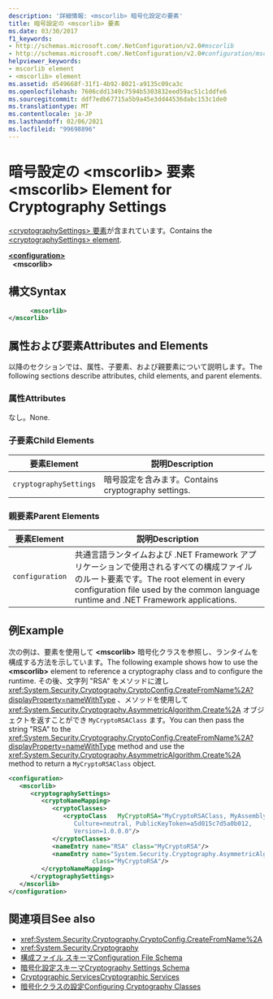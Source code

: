 ```yaml
---
description: '詳細情報: <mscorlib> 暗号化設定の要素'
title: 暗号設定の <mscorlib> 要素
ms.date: 03/30/2017
f1_keywords:
- http://schemas.microsoft.com/.NetConfiguration/v2.0#mscorlib
- http://schemas.microsoft.com/.NetConfiguration/v2.0#configuration/mscorlib
helpviewer_keywords:
- mscorlib element
- <mscorlib> element
ms.assetid: d549668f-31f1-4b92-8021-a9135c09ca3c
ms.openlocfilehash: 7606cdd1349c7594b5303832eed59ac51c1ddfe6
ms.sourcegitcommit: ddf7edb67715a5b9a45e3dd44536dabc153c1de0
ms.translationtype: MT
ms.contentlocale: ja-JP
ms.lasthandoff: 02/06/2021
ms.locfileid: "99698896"
---
```

# <a name="mscorlib-element-for-cryptography-settings"></a><span data-ttu-id="68fbf-103">暗号設定の \<mscorlib> 要素</span><span class="sxs-lookup"><span data-stu-id="68fbf-103">\<mscorlib> Element for Cryptography Settings</span></span>

<span data-ttu-id="68fbf-104">[ \<cryptographySettings> 要素](cryptographysettings-element.md)が含まれています。</span><span class="sxs-lookup"><span data-stu-id="68fbf-104">Contains the [\<cryptographySettings> element](cryptographysettings-element.md).</span></span>  
  
[**\<configuration>**](../configuration-element.md)  
&nbsp;&nbsp;**\<mscorlib>**  
  
## <a name="syntax"></a><span data-ttu-id="68fbf-105">構文</span><span class="sxs-lookup"><span data-stu-id="68fbf-105">Syntax</span></span>  
  
```xml  
      <mscorlib>
</mscorlib>  
```  
  
## <a name="attributes-and-elements"></a><span data-ttu-id="68fbf-106">属性および要素</span><span class="sxs-lookup"><span data-stu-id="68fbf-106">Attributes and Elements</span></span>  

 <span data-ttu-id="68fbf-107">以降のセクションでは、属性、子要素、および親要素について説明します。</span><span class="sxs-lookup"><span data-stu-id="68fbf-107">The following sections describe attributes, child elements, and parent elements.</span></span>  
  
### <a name="attributes"></a><span data-ttu-id="68fbf-108">属性</span><span class="sxs-lookup"><span data-stu-id="68fbf-108">Attributes</span></span>  

 <span data-ttu-id="68fbf-109">なし。</span><span class="sxs-lookup"><span data-stu-id="68fbf-109">None.</span></span>  
  
### <a name="child-elements"></a><span data-ttu-id="68fbf-110">子要素</span><span class="sxs-lookup"><span data-stu-id="68fbf-110">Child Elements</span></span>  
  
|<span data-ttu-id="68fbf-111">要素</span><span class="sxs-lookup"><span data-stu-id="68fbf-111">Element</span></span>|<span data-ttu-id="68fbf-112">説明</span><span class="sxs-lookup"><span data-stu-id="68fbf-112">Description</span></span>|  
|-------------|-----------------|  
|`cryptographySettings`|<span data-ttu-id="68fbf-113">暗号設定を含みます。</span><span class="sxs-lookup"><span data-stu-id="68fbf-113">Contains cryptography settings.</span></span>|  
  
### <a name="parent-elements"></a><span data-ttu-id="68fbf-114">親要素</span><span class="sxs-lookup"><span data-stu-id="68fbf-114">Parent Elements</span></span>  
  
|<span data-ttu-id="68fbf-115">要素</span><span class="sxs-lookup"><span data-stu-id="68fbf-115">Element</span></span>|<span data-ttu-id="68fbf-116">説明</span><span class="sxs-lookup"><span data-stu-id="68fbf-116">Description</span></span>|  
|-------------|-----------------|  
|`configuration`|<span data-ttu-id="68fbf-117">共通言語ランタイムおよび .NET Framework アプリケーションで使用されるすべての構成ファイルのルート要素です。</span><span class="sxs-lookup"><span data-stu-id="68fbf-117">The root element in every configuration file used by the common language runtime and .NET Framework applications.</span></span>|  
  
## <a name="example"></a><span data-ttu-id="68fbf-118">例</span><span class="sxs-lookup"><span data-stu-id="68fbf-118">Example</span></span>  

 <span data-ttu-id="68fbf-119">次の例は、要素を使用して **\<mscorlib>** 暗号化クラスを参照し、ランタイムを構成する方法を示しています。</span><span class="sxs-lookup"><span data-stu-id="68fbf-119">The following example shows how to use the **\<mscorlib>** element to reference a cryptography class and to configure the runtime.</span></span> <span data-ttu-id="68fbf-120">その後、文字列 "RSA" をメソッドに渡し <xref:System.Security.Cryptography.CryptoConfig.CreateFromName%2A?displayProperty=nameWithType> 、メソッドを使用して <xref:System.Security.Cryptography.AsymmetricAlgorithm.Create%2A> オブジェクトを返すことができ `MyCryptoRSAClass` ます。</span><span class="sxs-lookup"><span data-stu-id="68fbf-120">You can then pass the string "RSA" to the <xref:System.Security.Cryptography.CryptoConfig.CreateFromName%2A?displayProperty=nameWithType> method and use the <xref:System.Security.Cryptography.AsymmetricAlgorithm.Create%2A> method to return a `MyCryptoRSAClass` object.</span></span>  
  
```xml  
<configuration>  
   <mscorlib>  
      <cryptographySettings>  
         <cryptoNameMapping>  
            <cryptoClasses>  
               <cryptoClass   MyCryptoRSA="MyCryptoRSAClass, MyAssembly  
                  Culture=neutral, PublicKeyToken=a5d015c7d5a0b012,  
                  Version=1.0.0.0"/>  
            </cryptoClasses>  
            <nameEntry name="RSA" class="MyCryptoRSA"/>  
            <nameEntry name="System.Security.Cryptography.AsymmetricAlgorithm"  
                       class="MyCryptoRSA"/>  
         </cryptoNameMapping>  
      </cryptographySettings>  
   </mscorlib>  
</configuration>  
```  
  
## <a name="see-also"></a><span data-ttu-id="68fbf-121">関連項目</span><span class="sxs-lookup"><span data-stu-id="68fbf-121">See also</span></span>

- <xref:System.Security.Cryptography.CryptoConfig.CreateFromName%2A>
- <xref:System.Security.Cryptography>
- [<span data-ttu-id="68fbf-122">構成ファイル スキーマ</span><span class="sxs-lookup"><span data-stu-id="68fbf-122">Configuration File Schema</span></span>](../index.md)
- [<span data-ttu-id="68fbf-123">暗号化設定スキーマ</span><span class="sxs-lookup"><span data-stu-id="68fbf-123">Cryptography Settings Schema</span></span>](index.md)
- [<span data-ttu-id="68fbf-124">Cryptographic Services</span><span class="sxs-lookup"><span data-stu-id="68fbf-124">Cryptographic Services</span></span>](../../../../standard/security/cryptographic-services.md)
- [<span data-ttu-id="68fbf-125">暗号化クラスの設定</span><span class="sxs-lookup"><span data-stu-id="68fbf-125">Configuring Cryptography Classes</span></span>](../../configure-cryptography-classes.md)
